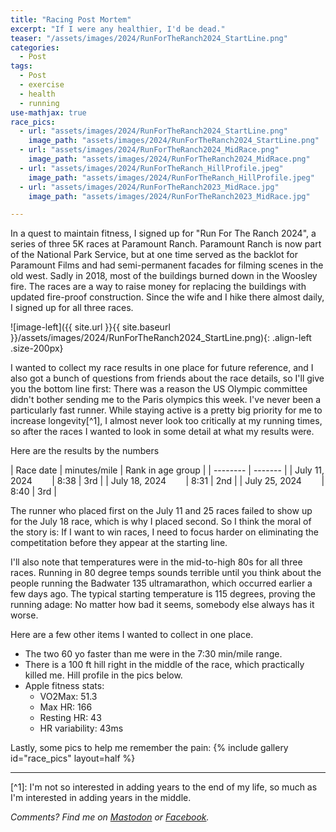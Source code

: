 ```yaml
---
title: "Racing Post Mortem"
excerpt: "If I were any healthier, I'd be dead."
teaser: "/assets/images/2024/RunForTheRanch2024_StartLine.png"
categories:
  - Post
tags:
  - Post
  - exercise
  - health
  - running
use-mathjax: true
race_pics:
  - url: "assets/images/2024/RunForTheRanch2024_StartLine.png"
    image_path: "assets/images/2024/RunForTheRanch2024_StartLine.png"
  - url: "assets/images/2024/RunForTheRanch2024_MidRace.png"
    image_path: "assets/images/2024/RunForTheRanch2024_MidRace.png"
  - url: "assets/images/2024/RunForTheRanch_HillProfile.jpeg"
    image_path: "assets/images/2024/RunForTheRanch_HillProfile.jpeg"
  - url: "assets/images/2024/RunForTheRanch2023_MidRace.jpg"
    image_path: "assets/images/2024/RunForTheRanch2023_MidRace.jpg" 

---
```


In a quest to maintain fitness, I signed up for "Run For The Ranch 2024", a series of three 5K races at Paramount
Ranch. Paramount Ranch is now part of the National Park Service, but at one time served as the backlot for Paramount
Films and had semi-permanent facades for filming scenes in the old west. Sadly in 2018, most of the buildings burned
down in the Woosley fire. The races are a way to raise money for replacing the buildings with updated fire-proof
construction. Since the wife and I hike there almost daily, I signed up for all three races.

![image-left]({{ site.url }}{{ site.baseurl }}/assets/images/2024/RunForTheRanch2024_StartLine.png){: .align-left .size-200px}

I wanted to collect my race results in one place for future reference, and I also got a bunch of questions from friends
about the race details, so I'll give you the bottom line first: There was a reason the US Olympic committee didn't
bother sending me to the Paris olympics this week. I've never been a particularly fast runner. While staying active is a
pretty big priority for me to increase longevity[^1], I almost never look too critically at my running times, so after the
races I wanted to look in some detail at what my results were.

Here are the results by the numbers

| Race date    | minutes/mile | Rank in age group |
| -------- | ------- |
| July 11, 2024 &nbsp;&nbsp;&nbsp;&nbsp;&nbsp;&nbsp; |  8:38   | 3rd |
| July 18, 2024 &nbsp;&nbsp;&nbsp;&nbsp;&nbsp;&nbsp; |  8:31   | 2nd |
| July 25, 2024 &nbsp;&nbsp;&nbsp;&nbsp;&nbsp;&nbsp; |  8:40   | 3rd |


The runner who placed first on the July 11 and 25 races failed to show up for the July 18 race, which is why I placed
second. So I think the moral of the story is: If I want to win races, I need to focus harder on eliminating the
competitation before they appear at the starting line.

I'll also note that temperatures were in the mid-to-high 80s for all three races. Running in 80 degree temps sounds
terrible until you think about the people running the Badwater 135 ultramarathon, which occurred earlier a few days ago.
The typical starting temperature is 115 degrees, proving the running adage: No matter how bad it seems, somebody else
always has it worse.

Here are a few other items I wanted to collect in one place.
 - The two 60 yo faster than me were in the 7:30 min/mile range.
 - There is a 100 ft hill right in the middle of the race, which practically killed me. Hill profile in the pics below.
 - Apple fitness stats:
   - VO2Max: 51.3 
   - Max HR: 166
   - Resting HR: 43
   - HR variability: 43ms


Lastly, some pics to help me remember the pain: {% include gallery id="race_pics" layout=half %}

<hr> 
[^1]: I'm not so interested in adding years to the end of my life, so much as I'm interested in adding years in the middle.

*Comments? Find me on <a href="https://mastodon.mit.edu/@jpmattia/112864973617589604">Mastodon</a> 
or <a href="https://www.facebook.com/jpmattiaman/posts/pfbid02uJvjCrmcpW4KfAZL7AToFui7Xd4jjgs4tBhbZtjzF4oG4iqCePoM4EW4tBfywhkvl">Facebook</a>.*

